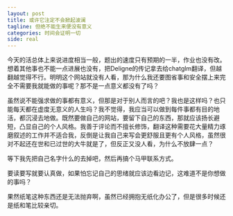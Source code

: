 ```yaml
---
layout: post
title: 或许它注定不会掀起波澜
tagline: 但绝不能生来便没有意义
categories: 时间会证明一切
side: real
---
```


今天的活总体上来说进度相当一般，题出的速度只有预期的一半，作业也没有改。想着其他事也不能一点进展也没有，把Deligne的传记拿去给chatglm翻译，但越翻越觉得不行。明明这个网站就没有人看，那为什么我还要图省事和安全摆上来完全不需要我就能做的事呢？那不是一点意义都没有了吗？

虽然说不能强求做的事都有意义，但那是对于别人而言的吧？我也是这样吗？也只能每天都在虚度无意义的人生吗？我不觉得，我应当可以做到每件事都有目的地活，都沉浸去地做。既然要做自己的网站，要留下自己的东西，那就应该扬长避短，凸显自己的个人风格。我善于评论而不擅长修饰，翻译这种需要花大量精力琢磨叙述的工作并不适合我，反倒是让我自己来写会更舒服且更有个人风格，虽然很对不起还在世和已过世的大牛就是了，但反正又没人看，为什么不放肆一点？

等下我先把自己名字什么的去掉吧，然后再搞个马甲联系方式。

要读要写就要认真做，如果怕忘记自己的思绪就应该边看边记，这难道不是你想做的事吗？

果然纸笔这种东西还是无法抛弃啊，虽然已经拥抱无纸化办公了，但是很多时候还是纸和笔比较亲切。